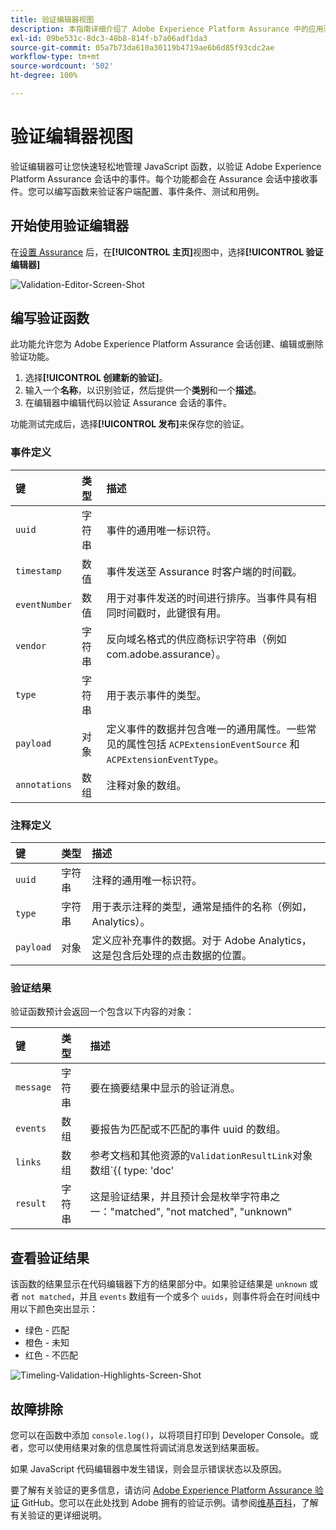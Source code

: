 ```yaml
---
title: 验证编辑器视图
description: 本指南详细介绍了 Adobe Experience Platform Assurance 中的应用验证编辑器视图的信息。
exl-id: 09be531c-8dc3-48b8-814f-b7a06adf1da3
source-git-commit: 05a7b73da610a30119b4719ae6b6d85f93cdc2ae
workflow-type: tm+mt
source-wordcount: '502'
ht-degree: 100%

---
```


# 验证编辑器视图

验证编辑器可让您快速轻松地管理 JavaScript 函数，以验证 Adobe Experience Platform Assurance 会话中的事件。每个功能都会在 Assurance 会话中接收事件。您可以编写函数来验证客户端配置、事件条件、测试和用例。

## 开始使用验证编辑器

在[设置 Assurance](../tutorials/implement-assurance.md) 后，在&#x200B;**[!UICONTROL 主页]**&#x200B;视图中，选择&#x200B;**[!UICONTROL 验证编辑器]**

![Validation-Editor-Screen-Shot](https://user-images.githubusercontent.com/6597105/198680074-f548a646-6f2f-4a65-82fd-0f1687d869bf.png)

## 编写验证函数

此功能允许您为 Adobe Experience Platform Assurance 会话创建、编辑或删除验证功能。

1. 选择&#x200B;**[!UICONTROL 创建新的验证]**。
2. 输入一个&#x200B;**名称**，以识别验证，然后提供一个&#x200B;**类别**&#x200B;和一个&#x200B;**描述**。
3. 在编辑器中编辑代码以验证 Assurance 会话的事件。

功能测试完成后，选择&#x200B;**[!UICONTROL 发布]**&#x200B;来保存您的验证。

### 事件定义

| 键 | 类型 | 描述 |
| :--- | :--- | :--- |
| `uuid` | 字符串 | 事件的通用唯一标识符。 |
| `timestamp` | 数值 | 事件发送至 Assurance 时客户端的时间戳。 |
| `eventNumber` | 数值 | 用于对事件发送的时间进行排序。当事件具有相同时间戳时，此键很有用。 |
| `vendor` | 字符串 | 反向域名格式的供应商标识字符串（例如 com.adobe.assurance）。 |
| `type` | 字符串 | 用于表示事件的类型。 |
| `payload` | 对象 | 定义事件的数据并包含唯一的通用属性。一些常见的属性包括 `ACPExtensionEventSource` 和 `ACPExtensionEventType`。 |
| `annotations` | 数组 | 注释对象的数组。 |

### 注释定义

| 键 | 类型 | 描述 |
| :--- | :--- | :--- |
| `uuid` | 字符串 | 注释的通用唯一标识符。 |
| `type` | 字符串 | 用于表示注释的类型，通常是插件的名称（例如，Analytics）。 |
| `payload` | 对象 | 定义应补充事件的数据。对于 Adobe Analytics，这是包含后处理的点击数据的位置。 |

### 验证结果

验证函数预计会返回一个包含以下内容的对象：

| 键 | 类型 | 描述 |
| :--- | :--- | :--- |
| `message` | 字符串 | 要在摘要结果中显示的验证消息。 |
| `events` | 数组 | 要报告为匹配或不匹配的事件 uuid 的数组。 |
| `links` | 数组 | 参考文档和其他资源的`ValidationResultLink`对象数组`{( type: 'doc'|'product', url: String )}` |
| `result` | 字符串 | 这是验证结果，并且预计会是枚举字符串之一：&quot;matched&quot;, &quot;not matched&quot;, &quot;unknown&quot; |

## 查看验证结果

该函数的结果显示在代码编辑器下方的结果部分中。如果验证结果是 `unknown` 或者 `not matched`，并且 `events` 数组有一个或多个 `uuids`，则事件将会在时间线中用以下颜色突出显示：

* 绿色 - 匹配
* 橙色 - 未知
* 红色 - 不匹配

![Timeling-Validation-Highlights-Screen-Shot](https://user-images.githubusercontent.com/6597105/198681412-93d10a5a-3212-4e85-850a-aeaf5caf0521.png)

## 故障排除

您可以在函数中添加 `console.log()`，以将项目打印到 Developer Console。或者，您可以使用结果对象的信息属性将调试消息发送到结果面板。

如果 JavaScript 代码编辑器中发生错误，则会显示错误状态以及原因。

要了解有关验证的更多信息，请访问 [Adobe Experience Platform Assurance 验证](https://github.com/adobe/griffon-validation-plugins) GitHub。您可以在此处找到 Adobe 拥有的验证示例。请参阅[维基百科](https://github.com/adobe/griffon-validation-plugins/wiki)，了解有关验证的更详细说明。
